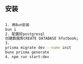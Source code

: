 ## 安装
```bash

```

```bash
1. 用Bun安装
bun i
2. 配置好postgresql
创建数据库CREATE DATABASE hfutbook;
3. 
prisma migrate dev --name init
bunx prisma generate
4. npm run start:dev
```